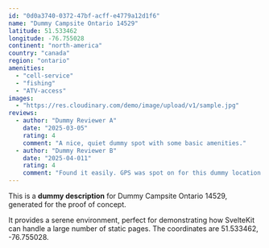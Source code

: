 ```yaml
---
id: "0d0a3740-0372-47bf-acff-e4779a12d1f6"
name: "Dummy Campsite Ontario 14529"
latitude: 51.533462
longitude: -76.755028
continent: "north-america"
country: "canada"
region: "ontario"
amenities:
  - "cell-service"
  - "fishing"
  - "ATV-access"
images:
  - "https://res.cloudinary.com/demo/image/upload/v1/sample.jpg"
reviews:
  - author: "Dummy Reviewer A"
    date: "2025-03-05"
    rating: 4
    comment: "A nice, quiet dummy spot with some basic amenities."
  - author: "Dummy Reviewer B"
    date: "2025-04-011"
    rating: 4
    comment: "Found it easily. GPS was spot on for this dummy location."
---
```


This is a **dummy description** for Dummy Campsite Ontario 14529, generated for the proof of concept.

It provides a serene environment, perfect for demonstrating how SvelteKit can handle a large number of static pages. The coordinates are 51.533462, -76.755028.
